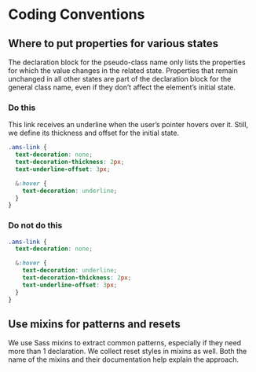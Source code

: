 # Coding Conventions

## Where to put properties for various states

The declaration block for the pseudo-class name only lists the properties for which the value changes in the related state.
Properties that remain unchanged in all other states are part of the declaration block for the general class name, even if they don’t affect the element’s initial state.

### Do this

This link receives an underline when the user’s pointer hovers over it.
Still, we define its thickness and offset for the initial state.

```css
.ams-link {
  text-decoration: none;
  text-decoration-thickness: 2px;
  text-underline-offset: 3px;

  &:hover {
    text-decoration: underline;
  }
}
```

### Do not do this

```css
.ams-link {
  text-decoration: none;

  &:hover {
    text-decoration: underline;
    text-decoration-thickness: 2px;
    text-underline-offset: 3px;
  }
}
```

## Use mixins for patterns and resets

We use Sass mixins to extract common patterns, especially if they need more than 1 declaration.
We collect reset styles in mixins as well.
Both the name of the mixins and their documentation help explain the approach.
